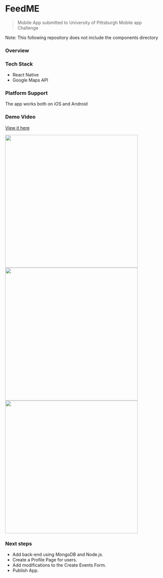 # FeedME
> Mobile App submitted to University of Pittsburgh Mobile app Challenge
<p>Note: This following repository does not include the components directory</p>


### Overview


### Tech Stack
 * React Native <br />
 * Google Maps API <br />


### Platform Support
<p>The app works both on iOS and Android</p>

### Demo Video
[View it here](https://www.youtube.com/watch?v=pZ2hbjioeI0)



<img src="http://niksingh.net/img/feedMeHome.png" width="425" /> <img src="http://niksingh.net/img/feedMeMap.png" width="425" /> 
<img src="http://niksingh.net/img/feedMeDesc.png" width="425" />


### Next steps
 * Add back-end using MongoDB and Node.js. <br />
 * Create a Profile Page for users. <br />
 * Add modifications to the Create Events Form. <br />
 * Publish App.